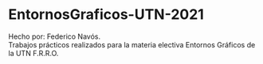 # EntornosGraficos-UTN-2021
Hecho por: Federico Navós. <br>
Trabajos prácticos realizados para la materia electiva Entornos Gráficos de la UTN F.R.R.O.
